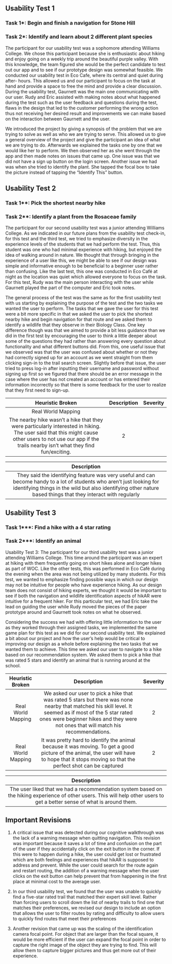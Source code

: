 
## Usability Test 1

### Task 1*: Begin and finish a navigation for Stone Hill
### Task 2*:  Identify and learn about 2 different plant species 

The participant for our usability test was a sophomore attending Williams College. We chose this participant because she is enthusiastic about hiking and enjoy going on a weekly trip around the beautiful purple valley. With this knowledge, the team figured she would be the perfect candidate to test out our app and to see if our prototype design was somewhat feasible. We conducted our usability test in Eco Cafe, where its central and quiet during after- hours. This allowed us and our participant to focus on the task at hand and provide a space to free the mind and provide a clear discussion. During the usability test, Gaurnett was the main one communicating with our user. Rudy and Eric assisted with making notes about what happened during the test such as the user feedback and questions during the test, flaws in the design that led to the customer performing the wrong action thus not receiving her desired result and improvements we can make based on the interaction between Gaurnett and the user.
 
We introduced the project by giving a synopsis of the problem that we are trying to solve as well as who we are trying to serve. This allowed us to give a general overview of the project and give the participant an idea of what we are trying to do. Afterwards we explained the tasks one by one that we would like her to perform. We then observed her as she went through the app and then made notes on issues that came up. One issue was that we did not have a sign up button on the login screen. Another issue we had was when she tried to identify the plant. She tapped the focal box to take the picture instead of tapping the “Identify This” button.
 
## Usability Test 2

### Task 1**: Pick the shortest nearby hike 

### Task 2**: Identify a plant from the Rosaceae family 

The participant for our second usability test was a junior attending Williams College. As we indicated in our future plans from the usability test check-in, for this test and the third test, we tried to emphasize diversity in the experience levels of the students that we had perform the test. Thus, this student was one who had minimal experience with hiking, but enjoyed the idea of walking around in nature. We thought that through bringing in the experience of a user like this, we might be able to see if our design was simple and informative enough to be beneficial to a beginner user rather than confusing. Like the last test, this one was conducted in Eco Café at night as the location was quiet which allowed everyone to focus on the task. For this test, Rudy was the main person interacting with the user while Gaurnett played the part of the computer and Eric took notes.
 
The general process of the test was the same as for the first usability test with us starting by explaining the purpose of the test and the two tasks we wanted the user to perform. The tasks that we gave the user for this test were a bit more specific in that we asked the user to pick the shortest nearby hike and begin navigation for that route and we asked them to identify a wildlife that they observe in their Biology Class. One key difference though was that we aimed to provide a bit less guidance than we did in the first test by encouraging the user to think a little deeper about some of the questions they had rather than answering every question about functionality and what different buttons did. From this, one useful issue that we observed was that the user was confused about whether or not they had correctly signed up for an account as we went straight from them clicking sign-in to the trail search screen. Slightly before that issue, the user tried to press log-in after inputting their username and password without signing up first so we figured that there should be an error message in the case where the user has not created an account or has entered their information incorrectly so that there is some feedback for the user to realize that they first need to sign-up.

| Heuristic Broken | Description | Severity |
| :----: | :----: | :----: |
| Real World Mapping | 
The nearby hike wasn’t a hike that they were particularly interested in hiking. The user said that this might cause other users to not use our app if the trails nearby isn’t what they find fun/exciting. | 2 |

| Description |
| :----: |
| They said the identifying feature was very useful and can become handy to a lot of students who aren’t just looking for identifying things in the wild but also identifying other nature based things that they interact with regularly |

## Usability Test 3

### Task 1***: Find a hike with a 4 star rating 

### Task 2***: Identify an animal 

Usability Test 3: The participant for our third usability test was a junior attending Williams College. This time around the participant was an expert at hiking with them frequently going on short hikes alone and longer hikes as part of WOC. Like the other tests, this was performed in Eco Café during the evening when the area was not being utilized by many students. For this test, we wanted to emphasize finding possible ways in which our design may not be intuitive for people who have experience hiking. As our design team does not consist of hiking experts, we thought it would be important to see if both the navigation and wildlife identification aspects of hikAR were intuitive for a frequent hiker. For this particular test, we had Eric take the lead on guiding the user while Rudy moved the pieces of the paper prototype around and Gaurnett took notes on what he observed.
 
Considering the success we had with offering little information to the user as they worked through their assigned tasks, we implemented the same game plan for this test as we did for our second usability test. We explained a bit about our project and how the user’s help would be critical to improving our design as a whole before explaining the two tasks that we wanted them to achieve. This time we asked our user to navigate to a hike based on our recommendation system. We asked them to pick a hike that was rated 5 stars and identify an animal that is running around at the school.

| Heuristic Broken | Description | Severity |
| :----: | :----: | :----: |
| Real World Mapping | We asked our user to pick a hike that was rated 5 stars but there was none nearby that matched his skill level. It seemed as if most of the 5 star rated ones were beginner hikes and they were not ones that will match his recommendations. | 2 |
| Real World Mapping | It was pretty hard to identify the animal because it was moving. To get a good picture of the animal, the user will have to hope that it stops moving so that the perfect shot can be captured | 2 |

| Description |
| :----: |
| The user liked that we had a recommendation system based on the hiking experience of other users. This will help other users to get a better sense of what is around them. |
 
## Important Revisions

1. A critical issue that was detected during our cognitive walkthrough was the lack of a warning message when quitting navigation. This revision was important because it saves a lot of time and confusion on the part of the user if they accidentally click on the exit button in the corner. If this were to happen during a hike, the user could get lost or frustrated which are both feelings and experiences that hikAR is supposed to address and prevent. While the user could search for the route again and restart routing, the addition of a warning message when the user clicks on the exit button can help prevent that from happening in the first place at minimal cost to the average user.

2. In our third usability test, we found that the user was unable to quickly find a five-star rated trail that matched their expert skill level. Rather than forcing users to scroll down the list of nearby trails to find one that matches their preferences, we revised our design to include an option that allows the user to filter routes by rating and difficulty to allow users to quickly find routes that meet their preferences

3. Another revision that came up was the scaling of the identification camera focal point. For object that are larger than the focal square, it would be more efficient if the user can expand the focal point in order to capture the right image of the object they are trying to find. This will allow them to capture bigger pictures and thus get more out of their experience.
